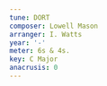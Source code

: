 ```yaml
---
tune: DORT
composer: Lowell Mason
arranger: I. Watts
year: '-'
meter: 6s & 4s.
key: C Major
anacrusis: 0
---
```

